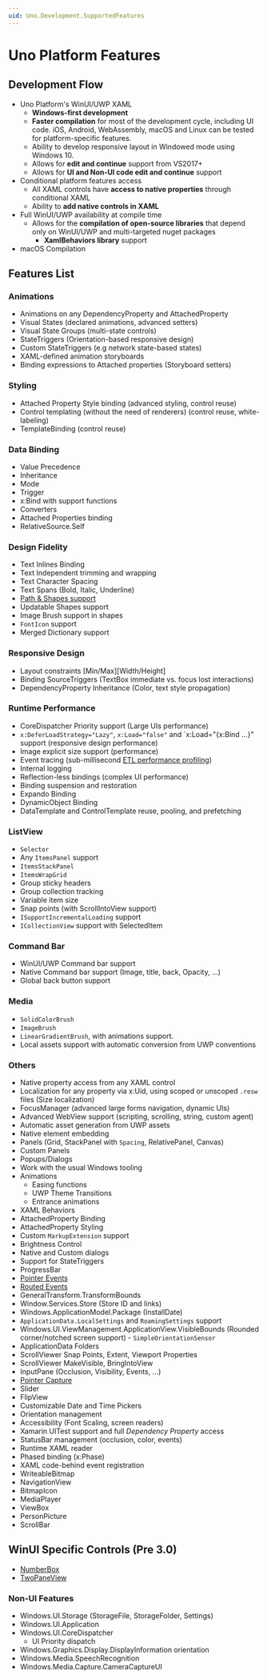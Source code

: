 ```yaml
---
uid: Uno.Development.SupportedFeatures
---
```


# Uno Platform Features

## Development Flow

- Uno Platform's WinUI/UWP XAML
  - **Windows-first development**
  - **Faster compilation** for most of the development cycle, including UI code. iOS, Android, WebAssembly, macOS and Linux can be tested for platform-specific features.
  - Ability to develop responsive layout in Windowed mode using Windows 10.
  - Allows for **edit and continue** support from VS2017+
  - Allows for **UI and Non-UI code edit and continue** support
- Conditional platform features access
  - All XAML controls have **access to native properties** through conditional XAML
  - Ability to **add native controls in XAML**
- Full WinUI/UWP availability at compile time
  - Allows for the **compilation of open-source libraries** that depend only on WinUI/UWP and multi-targeted nuget packages
    - **XamlBehaviors library** support
- macOS Compilation

## Features List

### Animations

- Animations on any DependencyProperty and AttachedProperty
- Visual States (declared animations, advanced setters)
- Visual State Groups (multi-state controls)
- StateTriggers (Orientation-based responsive design)
- Custom StateTriggers (e.g network state-based states)
- XAML-defined animation storyboards
- Binding expressions to Attached properties (Storyboard setters)

### Styling

- Attached Property Style binding (advanced styling, control reuse)
- Control templating (without the need of renderers) (control reuse, white-labeling)
- TemplateBinding  (control reuse)

### Data Binding

- Value Precedence
- Inheritance
- Mode
- Trigger
- x:Bind with support functions
- Converters
- Attached Properties binding
- RelativeSource.Self

### Design Fidelity

- Text Inlines Binding
- Text Independent trimming and wrapping
- Text Character Spacing
- Text Spans (Bold, Italic, Underline)
- [Path & Shapes support](features/shapes-and-brushes.md)
- Updatable Shapes support
- Image Brush support in shapes
- `FontIcon` support
- Merged Dictionary support

### Responsive Design

- Layout constraints [Min/Max][Width/Height]
- Binding SourceTriggers (TextBox immediate vs. focus lost interactions)
- DependencyProperty Inheritance (Color, text style propagation)

### Runtime Performance

- CoreDispatcher Priority support (Large UIs performance)
- `x:DeferLoadStrategy="Lazy"`, `x:Load="false"` and `x:Load="{x:Bind ...}" support (responsive design performance)
- Image explicit size support (performance)
- Event tracing (sub-millisecond [ETL performance profiling](Assets/diagnostics.PNG))
- Internal logging
- Reflection-less bindings (complex UI performance)
- Binding suspension and restoration
- Expando Binding
- DynamicObject Binding
- DataTemplate and ControlTemplate reuse, pooling, and prefetching

### ListView

- `Selector`
- Any `ItemsPanel` support
- `ItemsStackPanel`
- `ItemsWrapGrid`
- Group sticky headers
- Group collection tracking
- Variable item size
- Snap points (with ScrollIntoView support)
- `ISupportIncrementalLoading` support
- `ICollectionView` support with SelectedItem

### Command Bar

- WinUI/UWP Command bar support
- Native Command bar support (Image, title, back, Opacity, ...)
- Global back button support

### Media

- `SolidColorBrush`
- `ImageBrush`
- `LinearGradientBrush`, with animations support.
- Local assets support with automatic conversion from UWP conventions

### Others

- Native property access from any XAML control
- Localization for any property via x:Uid, using scoped or unscoped `.resw` files (Size localization)
- FocusManager (advanced large forms navigation, dynamic UIs)
- Advanced WebView support (scripting, scrolling, string, custom agent)
- Automatic asset generation from UWP assets
- Native element embedding
- Panels (Grid, StackPanel with `Spacing`, RelativePanel, Canvas)
- Custom Panels
- Popups/Dialogs
- Work with the usual Windows tooling
- Animations
  - Easing functions
  - UWP Theme Transitions
  - Entrance animations
- XAML Behaviors
- AttachedProperty Binding
- AttachedProperty Styling
- Custom `MarkupExtension` support
- Brightness Control
- Native and Custom dialogs
- Support for StateTriggers
- ProgressBar
- [Pointer Events](features/routed-events.md)
- [Routed Events](features/routed-events.md)
- GeneralTransform.TransformBounds
- Window.Services.Store (Store ID and links)
- Windows.ApplicationModel.Package (InstallDate)
- `ApplicationData.LocalSettings` and `RoamingSettings` support
- Windows.UI.ViewManagement.ApplicationView.VisibleBounds (Rounded corner/notched screen support)  - `SimpleOrientationSensor`
- ApplicationData Folders
- ScrollViewer Snap Points, Extent, Viewport Properties
- ScrollViewer MakeVisible, BringIntoView
- InputPane (Occlusion, Visibility, Events, ...)
- [Pointer Capture](features/routed-events.md)
- Slider
- FlipView
- Customizable Date and Time Pickers
- Orientation management
- Accessibility (Font Scaling, screen readers)
- Xamarin UITest support and full _Dependency Property_ access
- StatusBar management (occlusion, color, events)
- Runtime XAML reader
- Phased binding (x:Phase)
- XAML code-behind event registration
- WriteableBitmap
- NavigationView
- BitmapIcon
- MediaPlayer
- ViewBox
- PersonPicture
- ScrollBar

## WinUI Specific Controls (Pre 3.0)

- [NumberBox](https://docs.microsoft.com/en-us/uwp/api/microsoft.ui.xaml.controls.numberbox?view=winui-2.3)
- [TwoPaneView](https://docs.microsoft.com/en-us/uwp/api/microsoft.ui.xaml.controls.twopaneview?view=winui-2.3)

### Non-UI Features

- Windows.UI.Storage (StorageFile, StorageFolder, Settings)
- Windows.UI.Application
- Windows.UI.CoreDispatcher
  - UI Priority dispatch
- Windows.Graphics.Display.DisplayInformation orientation
- Windows.Media.SpeechRecognition
- Windows.Media.Capture.CameraCaptureUI
